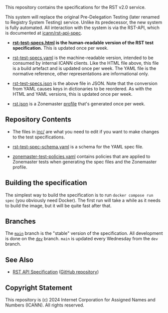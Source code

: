 This repository contains the specifications for the RST v2.0 service.

This system will replace the original Pre-Delegation Testing (later renamed to
Registry System Testing) service. Unlike its predecessor, the new system is
fully automated. All interaction with the system is via the RST-API, which is
documented at [icann/rst-api-spec](https://icann.github.io/rst-api-spec).

* **[rst-test-specs.html](https://icann.github.io/rst-test-specs/rst-test-specs.html)
  is the human-readable version of the RST test specification.** This is updated
  once per week.

* [rst-test-specs.yaml](https://icann.github.io/rst-test-specs/rst-test-specs.yaml)
  is the machine-readable version, intended to be consumed by internal ICANN
  clients. Like the HTML file above, this file is a build artefact and is
  updated once per week. The YAML file is the normative reference, other
  representations are informational only.

* [rst-test-specs.json](https://icann.github.io/rst-test-specs/rst-test-specs.json)
  is the above file in JSON. Note that the conversion from YAML causes keys in
  dictionaries to be reordered. As with the HTML and YAML versions, this is
  updated once per week.

* [rst.json](https://icann.github.io/rst-test-specs/rst.json) is a Zonemaster
  [profile](https://github.com/zonemaster/zonemaster/blob/master/docs/public/configuration/profiles.md)
  that's generated once per week.

## Repository Contents

* The files in [inc/](inc/) are what you need to edit if you want to make
  changes to the test specifications.

* [rst-test-spec-schema.yaml](rst-test-spec-schema.yaml) is a schema for the
  YAML spec file.

* [zonemaster-test-policies.yaml](zonemaster-test-policies.yaml) contains 
  policies that are applied to Zonemaster tests when generating the spec files
  and the Zonemaster profile.

## Building the specification

The simplest way to build the specification is to run `docker compose run spec`
(you obviously need Docker). The first run will take a while as it needs to
build the image, but it will be quite fast after that.

## Branches

The [`main`](https://icann.github.io/rst-api-spec/tree/main) branch is the
"stable" version of the specification. All development is done on the
[`dev`](https://icann.github.io/rst-api-spec/tree/dev) branch. `main` is updated
every Wednesday from the `dev` branch.

## See Also

* [RST API Specification](https://icann.github.io/rst-api-spec) ([GitHub repository](https://github.com/icann/rst-api-spec))

## Copyright Statement

This repository is (c) 2024 Internet Corporation for Assigned Names and Numbers
(ICANN). All rights reserved.
